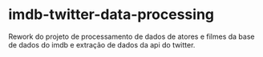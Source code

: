 # imdb-twitter-data-processing
Rework do projeto de processamento de dados de atores e filmes da base de dados do imdb e extração de dados da api do twitter.
